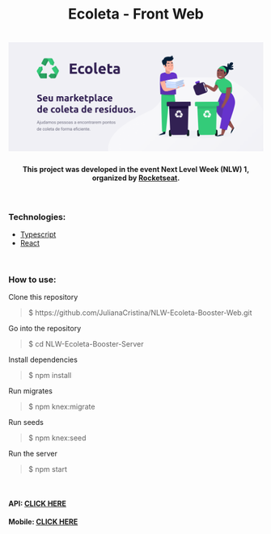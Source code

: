 <h1 align="center"> Ecoleta - Front Web </h1> 

<h1 align="center">
    <img alt="NextLevelWeek" title="#NextLevelWeek" src="./src/assets/banner.png" />
</h1>

<h4 align="center"> This project was developed in the event Next Level Week (NLW) 1, organized by
<a href="https://rocketseat.com.br/">Rocketseat</a>.
</h4>

<br>

<h3> Technologies: </h3>

<ul>
<li><a href="https://www.typescriptlang.org/">Typescript</a></li>
<li><a href="https://reactjs.org/">React</a></li>
</ul>

<br>

<h3> How to use: </h3>

<p> Clone this repository </p>
<blockquote>$ https://github.com/JulianaCristina/NLW-Ecoleta-Booster-Web.git</blockquote>
<p> Go into the repository </p>
<blockquote>$ cd NLW-Ecoleta-Booster-Server</blockquote>
<p> Install dependencies </p>
<blockquote>$ npm install</blockquote>
<p> Run migrates </p>
<blockquote>$ npm knex:migrate</blockquote>
<p> Run seeds </p>
<blockquote>$ npm knex:seed</blockquote>
<p> Run the server </p>
<blockquote>$ npm start</blockquote>

<br>

<h4> API:
<a href="https://github.com/JulianaCristina/NLW-Ecoleta-Booster-Server">CLICK HERE</a>  
</h4> 
<h4> Mobile:
<a href="https://github.com/JulianaCristina/NLW-Ecoleta-Booster-Mobile">CLICK HERE</a>  
</h4> 